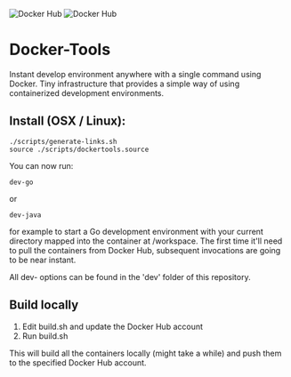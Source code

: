 ![Docker Hub](https://img.shields.io/docker/build/rpheuts/env-aws.svg) ![Docker Hub](https://img.shields.io/docker/build/rpheuts/env-node.svg)

# Docker-Tools

Instant develop environment anywhere with a single command using Docker. Tiny infrastructure that provides a simple way of using containerized development environments.

## Install (OSX / Linux):
~~~~
./scripts/generate-links.sh
source ./scripts/dockertools.source
~~~~

You can now run:
~~~~
dev-go
~~~~
or
~~~~
dev-java
~~~~
for example to start a Go development environment with your current directory mapped into the container at /workspace. The first time it'll need to pull the containers from Docker Hub, subsequent invocations are going to be near instant.

All dev-<language> options can be found in the 'dev' folder of this repository. 

## Build locally

 1. Edit build.sh and update the Docker Hub account
 2. Run build.sh
 
This will build all the containers locally (might take a while) and push them to the specified Docker Hub account.

